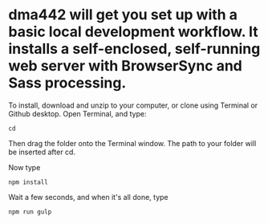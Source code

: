 # dma442 will get you set up with a basic local development workflow. It installs a self-enclosed, self-running web server with BrowserSync and Sass processing.
To install, download and unzip to your computer, or clone using Terminal or Github desktop.
Open Terminal, and type:

`cd`

Then drag the folder onto the Terminal window. The path to your folder will be inserted after cd.

Now type

`npm install`

Wait a few seconds, and when it's all done, type

`npm run gulp`
